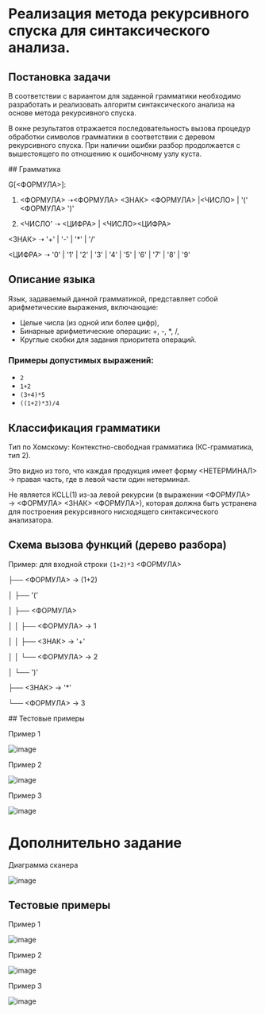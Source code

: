 #  Реализация метода рекурсивного спуска для синтаксического анализа.
## Постановка задачи
<p>В соответствии с вариантом для заданной грамматики необходимо разработать и реализовать алгоритм синтаксического анализа на основе метода рекурсивного спуска.</p>
<p>В окне результатов отражается последовательность вызова процедур обработки символов грамматики в соответствии с деревом рекурсивного спуска. При наличии ошибки разбор продолжается с вышестоящего по отношению к ошибочному узлу куста. </p>
## Грамматика

G[<ФОРМУЛА>]:

1. <ФОРМУЛА> ➝<ФОРМУЛА> <ЗНАК> <ФОРМУЛА> |<ЧИСЛО> | '(' <ФОРМУЛА> ')'
   
2. <ЧИСЛО' ➝ <ЦИФРА> | <ЧИСЛО><ЦИФРА>
   
<ЗНАК> ➝ '+' | '-' | '*' | '/'

<ЦИФРА> ➝ '0' | '1' | '2' | '3' | '4' | '5' | '6' | '7' | '8' | '9'

## Описание языка
Язык, задаваемый данной грамматикой, представляет собой арифметические выражения, включающие:
- Целые числа (из одной или более цифр),
- Бинарные арифметические операции: +, -, *, /,
- Круглые скобки для задания приоритета операций.

### Примеры допустимых выражений:
- `2`
- `1+2`
- `(3+4)*5`
- `((1+2)*3)/4 `
## Классификация грамматики
<p>Тип по Хомскому: Контекстно-свободная грамматика (КС-грамматика, тип 2).</p>
<p>Это видно из того, что каждая продукция имеет форму <НЕТЕРМИНАЛ> → правая часть, где в левой части один нетерминал.</p>
<p>Не является КСLL(1) из-за левой рекурсии (в выражении <ФОРМУЛА> → <ФОРМУЛА> <ЗНАК> <ФОРМУЛА>), которая должна быть устранена для построения рекурсивного нисходящего синтаксического анализатора.</p>
   
## Схема вызова функций (дерево разбора)
Пример: для входной строки `(1+2)*3`
<ФОРМУЛА>
<p> ├── <ФОРМУЛА> → (1+2)</p>
<p> │     ├── '('</p>
<p> │     ├── <ФОРМУЛА></p>
 <p>│     │     ├── <ФОРМУЛА> → 1</p>
<p> │     │     ├── <ЗНАК> → '+'</p>
<p> │     │     └── <ФОРМУЛА> → 2</p>
<p> │     └── ')'</p>
<p> ├── <ЗНАК> → '*'</p>
<p> └── <ФОРМУЛА> → 3</p>
 ## Тестовые примеры
<p>Пример 1</p>
   
 ![image](https://github.com/user-attachments/assets/6cf237ba-91c6-4ae2-8586-553f1684268a)
 
<p>Пример 2</p>

 ![image](https://github.com/user-attachments/assets/e98d718e-b1fb-40ed-9eaf-a82a21f3b484)
 
<p>Пример 3</p>

![image](https://github.com/user-attachments/assets/960f5113-5109-403b-a756-43b5cec3bb32)


# Дополнительно задание
Диаграмма сканера 

![image](https://github.com/user-attachments/assets/161e03d2-f480-46ac-bed6-bfa37f7498a7)

## Тестовые примеры
<p>Пример 1</p>

![image](https://github.com/user-attachments/assets/9ca08048-faf6-445a-8591-cf82fae58ac5)

<p>Пример 2</p>

![image](https://github.com/user-attachments/assets/cdcc788f-bf3c-4338-acf4-6b87b738382e)

<p>Пример 3</p>

![image](https://github.com/user-attachments/assets/f7160400-cc4a-40ce-b2da-0eb8472b6937)

